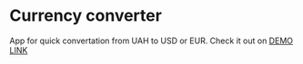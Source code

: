# Currency converter
App for quick convertation from UAH to USD or EUR.
Check it out on [DEMO LINK](https://anton-iskryk.github.io/currency-converter/)
